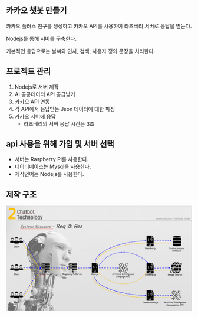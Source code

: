## 카카오 챗봇 만들기

카카오 플러스 친구를 생성하고 카카오 API를 사용하여 라즈베리 서버로 응답을 받는다.

Nodejs를 통해 서버를 구축한다.

기본적인 응답으로는 날씨와 인사, 검색, 사용자 정의 문장을 처리한다.

## 프로젝트 관리

1. Nodejs로 서버 제작
2. AI 공공데이터 API 공급받기
3. 카카오 API 연동
4. 각 API에서 응답받는 Json 데이터에 대한 파싱
5. 카카오 서버에 응답
    * 라즈베리의 서버 응답 시간은 3초

## api 사용을 위해 가입 및 서버 선택

* 서버는 Raspberry Pi를 사용한다.
* 데이터베이스는 Mysql을 사용한다.
* 제작언어는 Nodejs를 사용한다.

## 제작 구조
![alt](/System_Structure.png)
